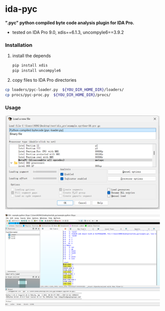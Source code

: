 # ida-pyc

**".pyc"  python compiled byte code analysis  plugin for IDA Pro.**

* tested on  IDA Pro 9.0,  xdis==6.1.3,  uncompyle6==3.9.2

  

### Installation

1. install the depends 

   ```python
   pip install xdis
   pip install uncompyle6
   ```

   

2. copy files to IDA Pro directories

```bash
cp loaders/pyc-loader.py  ${YOU_DIR_HOME_DIR}/loaders/
cp procs/pyc-proc.py  ${YOU_DIR_HOME_DIR}/procs/
```



### Usage

![image-20250402095555846](imgs/image-20250402095555846.png)

![image-20250402095755641](imgs/image-20250402095755641.png)